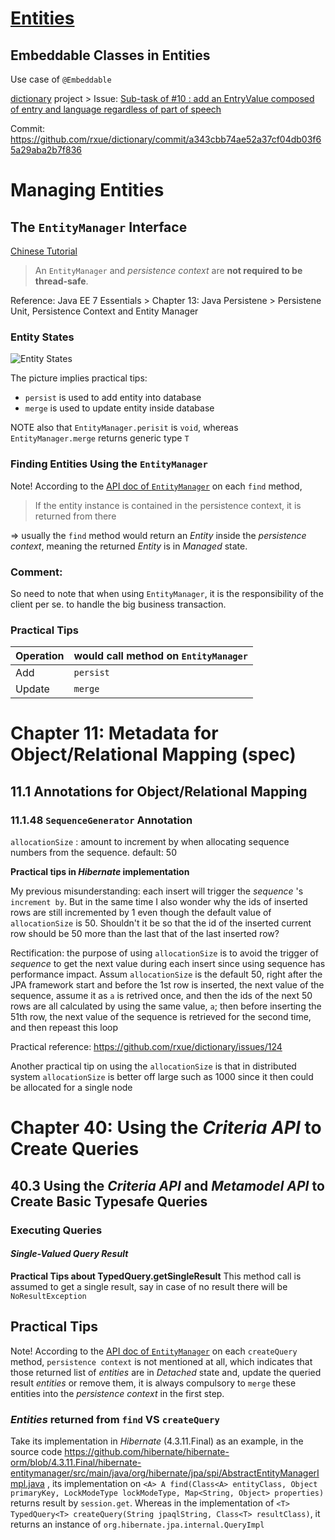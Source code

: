# [Entities](https://docs.oracle.com/javaee/7/tutorial/persistence-intro001.htm)
## Embeddable Classes in Entities
Use case of `@Embeddable`

[dictionary](https://github.com/rxue/dictionary) project > Issue: [Sub-task of #10 : add an EntryValue composed of entry and language regardless of part of speech](https://github.com/rxue/dictionary/issues/13)

Commit: https://github.com/rxue/dictionary/commit/a343cbb74ae52a37cf04db03f65a29aba2b7f836
 

# Managing Entities
## The `EntityManager` Interface
[Chinese Tutorial](https://www.youtube.com/watch?v=xOMIxnxVUDg&list=PLmOn9nNkQxJFgOLf9mrDfndK55-1JNbPt&index=9i)

> An `EntityManager` and *persistence context* are **not required to be thread-safe**.

Reference: Java EE 7 Essentials > Chapter 13: Java Persistene > Persistene Unit, Persistence Context and Entity Manager

### Entity States
![Entity States](https://user-images.githubusercontent.com/3033388/270134754-9807cc3a-3c04-4cf2-8b8e-d52e3b66afbe.png)

The picture implies practical tips:
* `persist` is used to add entity into database
* `merge` is used to update entity inside database

NOTE also that `EntityManager.perisit` is `void`, whereas `EntityManager.merge` returns generic type `T`

### Finding Entities Using the `EntityManager`
Note! According to the [API doc of `EntityManager`](https://docs.oracle.com/javaee/7/api/javax/persistence/EntityManager.html) on each `find` method,

> If the entity instance is contained in the persistence context, it is returned from there

=> usually the `find` method would return an *Entity* inside the *persistence context*, meaning the returned *Entity* is in *Managed* state. 

### Comment:
So need to note that when using `EntityManager`, it is the responsibility of the client per se. to handle the big business transaction. 

### Practical Tips
 Operation| would call method on `EntityManager`
----------|--------------------------------------
 Add      | `persist`
 Update   | `merge`
# Chapter 11: Metadata for Object/Relational Mapping (spec)
## 11.1 Annotations for Object/Relational Mapping
### 11.1.48 `SequenceGenerator` Annotation
`allocationSize` : amount to increment by when allocating sequence numbers from the sequence. default: 50

**Practical tips in *Hibernate* implementation**

My previous misunderstanding: each insert will trigger the *sequence* 's `increment by`. But in the same time I also wonder why the ids of inserted rows are still incremented by 1 even though the default value of `allocationSize` is 50. Shouldn't it be so that the id of the inserted current row should be 50 more than the last that of the last inserted row?

Rectification: the purpose of using `allocationSize` is to avoid the trigger of *sequence* to get the next value during each insert since using sequence has performance impact. Assum `allocationSize` is the default 50, right after the JPA framework start and before the 1st row is inserted, the next value of the sequence, assume it as `a` is retrived once, and then the ids of the next 50 rows are all calculated by using the same value, `a`; then before inserting the 51th row, the next value of the sequence is retrieved for the second time, and then repeast this loop

Practical reference: https://github.com/rxue/dictionary/issues/124

Another practical tip on using the `allocationSize` is that in distributed system `allocationSize` is better off large such as 1000 since it then could be allocated for a single node

# Chapter 40: Using the *Criteria API* to Create Queries
## 40.3 Using the *Criteria API* and *Metamodel API* to Create Basic Typesafe Queries
### Executing Queries
#### *Single-Valued Query Result*

**Practical Tips about TypedQuery.getSingleResult**
This method call is assumed to get a single result, say in case of no result there will be `NoResultException`
 
## Practical Tips
Note! According to the [API doc of `EntityManager`](https://docs.oracle.com/javaee/7/api/javax/persistence/EntityManager.html) on each `createQuery` method, `persistence context` is not mentioned at all, which indicates that those returned list of *entities* are in *Detached* state and, update the queried result *entities* or remove them, it is always compulsory to `merge` these entities into the *persistence context* in the first step.

### *Entities* returned from `find` VS `createQuery`

Take its implementation in *Hibernate* (4.3.11.Final) as an example, in the source code https://github.com/hibernate/hibernate-orm/blob/4.3.11.Final/hibernate-entitymanager/src/main/java/org/hibernate/jpa/spi/AbstractEntityManagerImpl.java , its implementation on `<A> A find(Class<A> entityClass, Object primaryKey, LockModeType lockModeType, Map<String, Object> properties)` returns result by `session.get`. Whereas in the implementation of `<T> TypedQuery<T> createQuery(String jpaqlString, Class<T> resultClass)`, it returns an instance of `org.hibernate.jpa.internal.QueryImpl`
